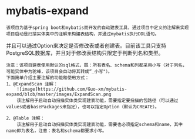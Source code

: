 # mybatis-expand

    该项目为基于spring boot和mybatis而开发的自动建表工具，通过项目中定义的注解来实现项目启动是扫描实体类中的注解来构建表结构，并通过mybatis执行DDL语句。
并且可以通过Option来决定是否修改表或者创建表。目前该工具只支持PostgreSQL数据库，并且对于修改表结构只限定于判断列名和类型。

    注意：该项目建表使用默认的sql格式，既：所有表名、schema和列都采用小写（对于列名，可能实体中为驼峰，该项目会自动将其转成“_小写"）。
    下面简单介绍主要注解的功能和使用方式：
    1、@ExpandScan 注解：
        ![image]https://github.com/Guo-xm/mybatis-expand/blob/master/images/ExpandScan.png
        该注解用于启动自动扫描实体类实现建表功能，需要指定要扫描的包路径（可以通过values或者basePackages来指定），也可以指定Option（默认为CREATE）。
        
    2、@Table 注解：
        该注解用于启动自动扫描实体类实现建表功能，需要也必须指定schema和name，其中name即为表名，注意：表名和schema都要求小写。
        

